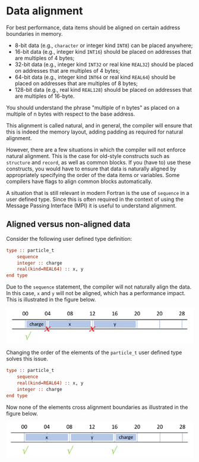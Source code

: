 # Data alignment

For best performance, data items should be aligned on certain address
boundaries in memory.

* 8-bit data (e.g., `character` or integer kind `INT8`) can be placed anywhere;
* 16-bit data (e.g., integer kind `INT16`) should be placed on addresses that
  are multiples of 4 bytes;
* 32-bit data (e.g., integer kind `INT32` or real kine `REAL32`) should be
  placed on addresses that are multiples of 4 bytes;
* 64-bit data (e.g., integer kind `INT64` or real kind `REAL64`) should be
  placed on addresses that are multiples of 8 bytes;
* 128-bit data (e.g., real kind `REAL128`) should be placed on addresses that
  are multiples of 16-byte.

You should understand the phrase "multiple of n bytes" as placed on a multiple
of n bytes with respect to the base address.

This alignment is called natural, and in general, the compiler will ensure
that this is indeed the memory layout, adding padding as required for natural
alignment.

However, there are a few situations in which the compiler will not enforce
natural alignment.  This is the case for old-style constructs such as
`structure` and `record`, as well as common blocks.  If you (have to) use
these constructs, you would have to ensure that data is naturally aligned by
appropriately specifying the order of the data items or variables.  Some
compilers have flags to align common blocks automatically.

A situation that is still relevant in modern Fortran is the use of `sequence`
in a user defined type.  Since this is often required in the context of using
the Message Passing Interface (MPI) it is useful to understand alignment.


## Aligned versus non-aligned data

Consider the following user defined type definition:

~~~~fortran
type :: particle_t
    sequence
    integer :: charge
    real(kind=REAL64) :: x, y
end type
~~~~

Due to the `sequence` statement, the compiler will not naturally align the
data.  In this case, `x` and `y` will not be aligned, which has a performance
impact.  This is illustrated in the figure below.

![un user defined type](unaligned_udt.png)

Changing the order of the elements of the `particle_t` user defined type solves
this issue.

~~~~fortran
type :: particle_t
    sequence
    real(kind=REAL64) :: x, y
    integer :: charge
end type
~~~~

Now none of the elements cross alignment boundaries as illustrated in the
figure below.

![aligned user defined type](aligned_udt.png)
